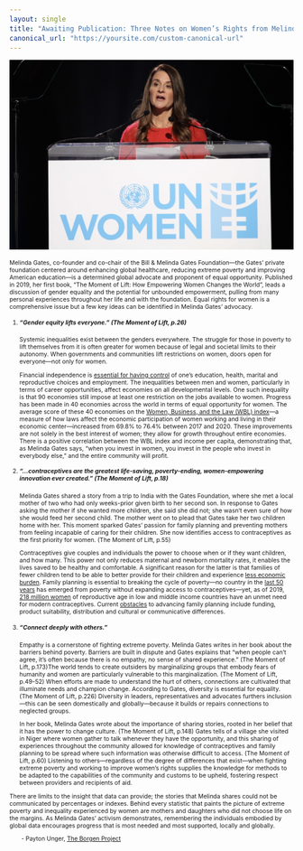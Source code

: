 ```yaml
---
layout: single
title: "Awaiting Publication: Three Notes on Women’s Rights from Melinda Gates"
canonical_url: "https://yoursite.com/custom-canonical-url"
---
```


[![Melinda Gates speaking with UN Women](/assets/images/gates.JPG "Planet 50-50 by 2030: Step It Up for Gender Equality by UN Women")](https://flic.kr/p/qCc9FF)

<html>
<head>
<style>
.center {
	text-align: center;
}
.myDiv {
  font-size: .75em;
}
.hang {
  padding-left: 22px ;
  text-indent: -22px ;
}
</style>
</head>
<body>
<div class="myDiv">

<p>Melinda Gates, co-founder and co-chair of the Bill & Melinda Gates Foundation&mdash;the Gates’ private foundation centered around enhancing global healthcare, reducing extreme poverty and improving American education&mdash;is a determined global advocate and proponent of equal opportunity. Published in 2019, her first book, “The Moment of Lift: How Empowering Women Changes the World”, leads a discussion of gender equality and the potential for unbounded empowerment, pulling from many personal experiences throughout her life and with the foundation. Equal rights for women is a comprehensive issue but a few key ideas can be identified in Melinda Gates’ advocacy.</p>

<ol>
<li><p><h5>“Gender equity lifts everyone.” (The Moment of Lift, p.26)</h5></p> 

<p>Systemic inequalities exist between the genders everywhere. The struggle for those in poverty to lift themselves from it is often greater for women because of legal and societal limits to their autonomy. When governments and communities lift restrictions on women, doors open for everyone&mdash;not only for women.</p>

<p>Financial independence is <a href="https://www.gatesfoundation.org/what-we-do/global-growth-and-opportunity/gender-equality">essential for having control</a> of one’s education, health, marital and reproductive choices and employment. The inequalities between men and women, particularly in terms of career opportunities, affect economies on all developmental levels. One such inequality is that 90 economies still impose at least one restriction on the jobs available to women. Progress has been made in 40 economies across the world in terms of equal opportunity for women. The average score of these 40 economies on the <a href="https://openknowledge.worldbank.org/bitstream/handle/10986/32639/9781464815324.pdf">Women, Business, and the Law (WBL) index</a>&mdash;a measure of how laws affect the economic participation of women working and living in their economic center&mdash;increased from 69.8% to 76.4% between 2017 and 2020. These improvements are not solely in the best interest of women; they allow for growth throughout entire economies. There is a positive correlation between the WBL index and income per capita, demonstrating that, as Melinda Gates says, “when you invest in women, you invest in the people who invest in everybody else,” and the entire community will profit.</p></li>
<li><p><h5>“…contraceptives are the greatest life-saving, poverty-ending, women-empowering innovation ever created.” (The Moment of Lift, p.18)</h5></p>

<p>Melinda Gates shared a story from a trip to India with the Gates Foundation, where she met a local mother of two who had only weeks-prior given birth to her second son. In response to Gates asking the mother if she wanted more children, she said she did not; she wasn’t even sure of how she would feed her second child. The mother went on to plead that Gates take her two children home with her. This moment sparked Gates’ passion for family planning and preventing mothers from feeling incapable of caring for their children. She now identifies access to contraceptives as the first priority for women. (The Moment of Lift, p.55)</p>

<p>Contraceptives give couples and individuals the power to choose when or if they want children, and how many. This power not only reduces maternal and newborn mortality rates, it enables the lives saved to be healthy and comfortable. A significant reason for the latter is that families of fewer children tend to be able to better provide for their children and experience <a href="https://www.unfpa.org/resources/contraceptives-save-lives">less economic burden</a>. Family planning is essential to breaking the cycle of poverty&mdash;no country in the <a href="https://www.unfpa.org/resources/contraceptives-save-lives">last 50 years</a> has emerged from poverty without expanding access to contraceptives&mdash;yet, as of 2019, <a href="https://www.guttmacher.org/report/adding-it-up-investing-in-sexual-reproductive-health-2019">218 million women</a> of reproductive age in low and middle income countries have an unmet need for modern contraceptives. Current <a href="https://www.gatesfoundation.org/what-we-do/global-development/family-planning">obstacles</a> to advancing family planning include funding, product suitability, distribution and cultural or communicative differences.</p></li>
<li><p><h5>“Connect deeply with others.”</h5></p>

<p>Empathy is a cornerstone of fighting extreme poverty. Melinda Gates writes in her book about the barriers behind poverty. Barriers are built in dispute and Gates explains that “when people can’t agree, it’s often because there is no empathy, no sense of shared experience.” (The Moment of Lift, p.173)The world tends to create outsiders by marginalizing groups that embody fears of humanity and women are particularly vulnerable to this marginalization. (The Moment of Lift, p.49-52) When efforts are made to understand the hurt of others, connections are cultivated that illuminate needs and champion change. According to Gates, diversity is essential for equality. (The Moment of Lift, p.226) Diversity in leaders, representatives and advocates furthers inclusion&mdash;this can be seen domestically and globally&mdash;because it builds or repairs connections to neglected groups.</p>

<p>In her book, Melinda Gates wrote about the importance of sharing stories, rooted in her belief that it has the power to change culture. (The Moment of Lift, p.148) Gates tells of a village she visited in Niger where women gather to talk whenever they have the opportunity, and this sharing of experiences throughout the community allowed for knowledge of contraceptives and family planning to be spread where such information was otherwise difficult to access. (The Moment of Lift, p.60) Listening to others&mdash;regardless of the degree of differences that exist&mdash;when fighting extreme poverty and working to improve women’s rights supplies the knowledge for methods to be adapted to the capabilities of the community and customs to be upheld, fostering respect between providers and recipients of aid.</p></li>
</ol>

<p>There are limits to the insight that data can provide; the stories that Melinda shares could not be communicated by percentages or indexes. Behind every statistic that paints the picture of extreme poverty and inequality experienced by women are mothers and daughters who did not choose life on the margins. As Melinda Gates’ activism demonstrates, remembering the individuals embodied by global data encourages progress that is most needed and most supported, locally and globally.
</p>

<p>&emsp;&emsp;- Payton Unger, <a href="https://borgenproject.org/payton-unger">The Borgen Project</a></p>